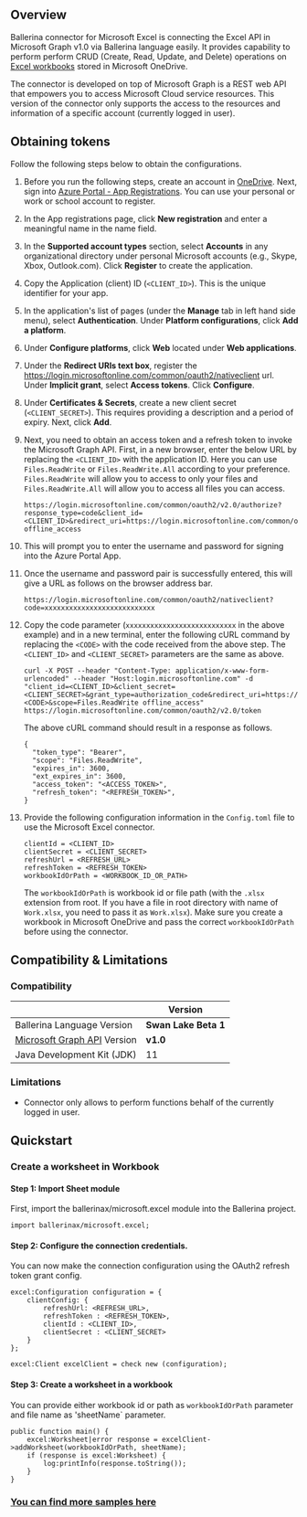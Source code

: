 ## Overview
Ballerina connector for Microsoft Excel is connecting the Excel API in Microsoft Graph v1.0 via Ballerina language easily. It provides capability to perform perform CRUD (Create, Read, Update, and Delete) operations on [Excel workbooks](https://docs.microsoft.com/en-us/graph/api/resources/excel?view=graph-rest-1.0) stored in Microsoft OneDrive. 

The connector is developed on top of Microsoft Graph is a REST web API that empowers you to access Microsoft Cloud service resources. This version of the connector only supports the access to the resources and information of a specific account (currently logged in user).

## Obtaining tokens

Follow the following steps below to obtain the configurations.

1. Before you run the following steps, create an account in [OneDrive](https://onedrive.live.com). Next, sign into [Azure Portal - App Registrations](https://portal.azure.com/#blade/Microsoft_AAD_RegisteredApps/ApplicationsListBlade). You can use your personal or work or school account to register.

2. In the App registrations page, click **New registration** and enter a meaningful name in the name field.

3. In the **Supported account types** section, select **Accounts** in any organizational directory under personal Microsoft accounts (e.g., Skype, Xbox, Outlook.com). Click **Register** to create the application.
    
4. Copy the Application (client) ID (`<CLIENT_ID>`). This is the unique identifier for your app.
    
5. In the application's list of pages (under the **Manage** tab in left hand side menu), select **Authentication**.
    Under **Platform configurations**, click **Add a platform**.

6. Under **Configure platforms**, click **Web** located under **Web applications**.

7. Under the **Redirect URIs text box**, register the https://login.microsoftonline.com/common/oauth2/nativeclient url.
   Under **Implicit grant**, select **Access tokens**.
   Click **Configure**.

8. Under **Certificates & Secrets**, create a new client secret (`<CLIENT_SECRET>`). This requires providing a description and a period of expiry. Next, click **Add**.

9. Next, you need to obtain an access token and a refresh token to invoke the Microsoft Graph API.
First, in a new browser, enter the below URL by replacing the `<CLIENT_ID>` with the application ID. Here you can use `Files.ReadWrite` or `Files.ReadWrite.All` according to your preference. `Files.ReadWrite` will allow you to access to only your files and `Files.ReadWrite.All` will allow you to access all files you can access.

    ```
    https://login.microsoftonline.com/common/oauth2/v2.0/authorize?response_type=code&client_id=<CLIENT_ID>&redirect_uri=https://login.microsoftonline.com/common/oauth2/nativeclient&scope=Files.ReadWrite offline_access
    ```

10. This will prompt you to enter the username and password for signing into the Azure Portal App.

11. Once the username and password pair is successfully entered, this will give a URL as follows on the browser address bar.

    `https://login.microsoftonline.com/common/oauth2/nativeclient?code=xxxxxxxxxxxxxxxxxxxxxxxxxxx`

12. Copy the code parameter (`xxxxxxxxxxxxxxxxxxxxxxxxxxx` in the above example) and in a new terminal, enter the following cURL command by replacing the `<CODE>` with the code received from the above step. The `<CLIENT_ID>` and `<CLIENT_SECRET>` parameters are the same as above.

    ```
    curl -X POST --header "Content-Type: application/x-www-form-urlencoded" --header "Host:login.microsoftonline.com" -d "client_id=<CLIENT_ID>&client_secret=<CLIENT_SECRET>&grant_type=authorization_code&redirect_uri=https://login.microsoftonline.com/common/oauth2/nativeclient&code=<CODE>&scope=Files.ReadWrite offline_access" https://login.microsoftonline.com/common/oauth2/v2.0/token
    ```

    The above cURL command should result in a response as follows.
    ```
    {
      "token_type": "Bearer",
      "scope": "Files.ReadWrite",
      "expires_in": 3600,
      "ext_expires_in": 3600,
      "access_token": "<ACCESS_TOKEN>",
      "refresh_token": "<REFRESH_TOKEN>",
    }
    ```

13. Provide the following configuration information in the `Config.toml` file to use the Microsoft Excel connector.

    ```ballerina
    clientId = <CLIENT_ID>
    clientSecret = <CLIENT_SECRET>
    refreshUrl = <REFRESH_URL>
    refreshToken = <REFRESH_TOKEN>
    workbookIdOrPath = <WORKBOOK_ID_OR_PATH>
    ```

    The `workbookIdOrPath` is workbook id or file path (with the `.xlsx` extension from root. If you have a file in root directory with name of `Work.xlsx`, you need to pass it as `Work.xlsx`). Make sure you create a workbook in Microsoft OneDrive and pass the correct `workbookIdOrPath` before using the connector.


## Compatibility & Limitations
### Compatibility
|                                                                                    | Version               |
|------------------------------------------------------------------------------------|-----------------------|
| Ballerina Language Version                                                         | **Swan Lake Beta 1**  |
| [Microsoft Graph API](https://docs.microsoft.com/en-us/graph/overview) Version     | **v1.0**              |
| Java Development Kit (JDK)                                                         | 11                    |

### Limitations
- Connector only allows to perform functions behalf of the currently logged in user.

## Quickstart

### Create a worksheet in Workbook
#### Step 1: Import Sheet module
First, import the ballerinax/microsoft.excel module into the Ballerina project.
```ballerina
import ballerinax/microsoft.excel;
```
#### Step 2: Configure the connection credentials.
You can now make the connection configuration using the OAuth2 refresh token grant config.
```ballerina
excel:Configuration configuration = {
    clientConfig: {
        refreshUrl: <REFRESH_URL>,
        refreshToken : <REFRESH_TOKEN>,
        clientId : <CLIENT_ID>,
        clientSecret : <CLIENT_SECRET>
    }
};

excel:Client excelClient = check new (configuration);
```
#### Step 3: Create a worksheet in a workbook
You can provide either workbook id or path as `workbookIdOrPath` parameter and file name as 'sheetName` parameter.

```ballerina
public function main() {
    excel:Worksheet|error response = excelClient->addWorksheet(workbookIdOrPath, sheetName);
    if (response is excel:Worksheet) {
        log:printInfo(response.toString());
    }
}
```
### [You can find more samples here](https://github.com/ballerina-platform/module-ballerinax-microsoft.excel/tree/master/samples)
